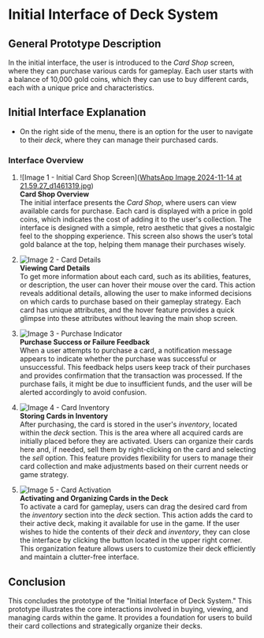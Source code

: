 # Initial Interface of Deck System

## General Prototype Description
In the initial interface, the user is introduced to the *Card Shop* screen, where they can purchase various cards for gameplay. Each user starts with a balance of 10,000 gold coins, which they can use to buy different cards, each with a unique price and characteristics.

## Initial Interface Explanation
- On the right side of the menu, there is an option for the user to navigate to their *deck*, where they can manage their purchased cards.

### Interface Overview

1. ![Image 1 - Initial Card Shop Screen]([WhatsApp Image 2024-11-14 at 21.59.27_d1461319.jpg](https://github.com/taffarelwicaksana/webScrapper/blob/f3c60170ed52be112cdd19842c68ec57538ed18f/WhatsApp%20Image%202024-11-14%20at%2021.59.27_d1461319.jpg))  
   **Card Shop Overview**  
   The initial interface presents the *Card Shop*, where users can view available cards for purchase. Each card is displayed with a price in gold coins, which indicates the cost of adding it to the user's collection. The interface is designed with a simple, retro aesthetic that gives a nostalgic feel to the shopping experience. This screen also shows the user’s total gold balance at the top, helping them manage their purchases wisely.

2. ![Image 2 - Card Details](path/to/image2.jpg)  
   **Viewing Card Details**  
   To get more information about each card, such as its abilities, features, or description, the user can hover their mouse over the card. This action reveals additional details, allowing the user to make informed decisions on which cards to purchase based on their gameplay strategy. Each card has unique attributes, and the hover feature provides a quick glimpse into these attributes without leaving the main shop screen.

3. ![Image 3 - Purchase Indicator](path/to/image3.jpg)  
   **Purchase Success or Failure Feedback**  
   When a user attempts to purchase a card, a notification message appears to indicate whether the purchase was successful or unsuccessful. This feedback helps users keep track of their purchases and provides confirmation that the transaction was processed. If the purchase fails, it might be due to insufficient funds, and the user will be alerted accordingly to avoid confusion.

4. ![Image 4 - Card Inventory](path/to/image4.jpg)  
   **Storing Cards in Inventory**  
   After purchasing, the card is stored in the user's *inventory*, located within the *deck* section. This is the area where all acquired cards are initially placed before they are activated. Users can organize their cards here and, if needed, sell them by right-clicking on the card and selecting the *sell* option. This feature provides flexibility for users to manage their card collection and make adjustments based on their current needs or game strategy.

5. ![Image 5 - Card Activation](path/to/image5.jpg)  
   **Activating and Organizing Cards in the Deck**  
   To activate a card for gameplay, users can drag the desired card from the *inventory* section into the *deck* section. This action adds the card to their active deck, making it available for use in the game. If the user wishes to hide the contents of their *deck* and *inventory*, they can close the interface by clicking the button located in the upper right corner. This organization feature allows users to customize their deck efficiently and maintain a clutter-free interface.

## Conclusion
This concludes the prototype of the "Initial Interface of Deck System." This prototype illustrates the core interactions involved in buying, viewing, and managing cards within the game. It provides a foundation for users to build their card collections and strategically organize their decks.
